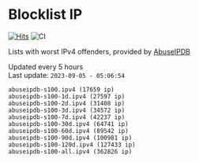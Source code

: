 # Blocklist IP

[![Hits](https://hits.seeyoufarm.com/api/count/incr/badge.svg?url=https%3A%2F%2Fgithub.com%2Fborestad%2Fblocklist-ip%2F&count_bg=%2379C83D&title_bg=%23555555&icon=&icon_color=%23E7E7E7&title=hits&edge_flat=false)](https://hits.seeyoufarm.com)  ![CI](https://img.shields.io/github/workflow/status/borestad/blocklist-ip/CI?style=flat-square)

Lists with worst IPv4 offenders, provided by [AbuseIPDB](https://www.abuseipdb.com/)

<!-- FOOTER-PLACEHOLDER -->
Updated every 5 hours<br>
Last update: `2023-09-05 - 05:06:54`
```
abuseipdb-s100.ipv4 (17659 ip)
abuseipdb-s100-1d.ipv4 (27597 ip)
abuseipdb-s100-2d.ipv4 (31408 ip)
abuseipdb-s100-3d.ipv4 (34572 ip)
abuseipdb-s100-7d.ipv4 (42237 ip)
abuseipdb-s100-30d.ipv4 (64741 ip)
abuseipdb-s100-60d.ipv4 (89542 ip)
abuseipdb-s100-90d.ipv4 (100981 ip)
abuseipdb-s100-120d.ipv4 (127433 ip)
abuseipdb-s100-all.ipv4 (362826 ip)
```

